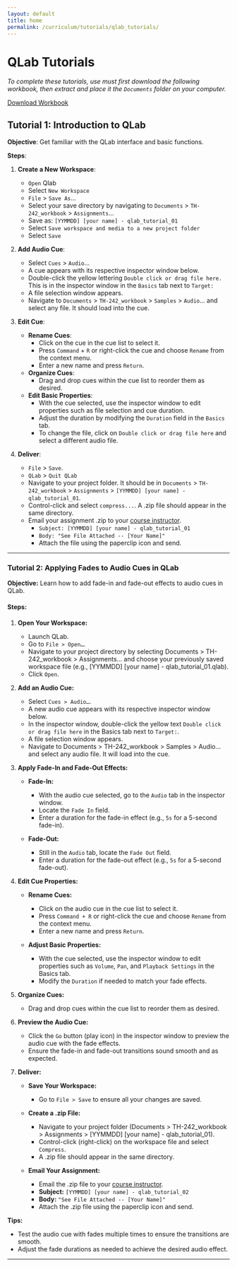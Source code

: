 ```yaml
---
layout: default
title: home
permalink: /curriculum/tutorials/qlab_tutorials/
---
```

# QLab Tutorials
*To complete these tutorials, use must first download the following workbook, then extract and place it the `Documents` folder on your computer.*

<a href="https://github.com/nmutdav/guidebook/blob/master/curriculum/workbooks/TH-242_workbook.zip" download="TH-242_workbook.zip" class="download-button">
    Download Workbook
</a>

## Tutorial 1: Introduction to QLab

**Objective**: Get familiar with the QLab interface and basic functions.

**Steps**:

1. **Create a New Workspace**:
   - `Open` Qlab
   - Select `New Workspace`
   - `File` > `Save As`...
   - Select your save directory by navigating to `Documents` > `TH-242_workbook` > `Assignments`...
   - Save as: `[YYMMDD] [your name] - qlab_tutorial_01`
   - Select `Save workspace and media to a new project folder`
   - Select `Save`

2. **Add Audio Cue**:
   - Select `Cues` > `Audio`...
   - A cue appears with its respective inspector window below.
   - Double-click the yellow lettering `Double click or drag file here.` This is in the inspector window in the `Basics` tab next to `Target:`
   - A file selection window appears.
   - Navigate to `Documents` > `TH-242_workbook` > `Samples` > `Audio`... and select any file. It should load into the cue.

3. **Edit Cue**:
   - **Rename Cues**: 
     - Click on the cue in the cue list to select it.
     - Press `Command` + `R` or right-click the cue and choose `Rename` from the context menu.
     - Enter a new name and press `Return`.
   - **Organize Cues**:
     - Drag and drop cues within the cue list to reorder them as desired.
   - **Edit Basic Properties**:
     - With the cue selected, use the inspector window to edit properties such as file selection and cue duration.
     - Adjust the duration by modifying the `Duration` field in the `Basics` tab.
     - To change the file, click on `Double click or drag file here` and select a different audio file.

4. **Deliver**:
   - `File` > `Save`.
   - `QLab` > `Quit QLab`
   - Navigate to your project folder. It should be in `Documents` > `TH-242_workbook` > `Assignments` > `[YYMMDD] [your name] - qlab_tutorial_01`.
   - Control-click and select `compress...`. A .zip file should appear in the same directory.
   - Email your assignment .zip to your [course instructor](mailto:dmrakovc@nmu.edu).
     - `Subject: [YYMMDD] [your name] - qlab_tutorial_01`
     - `Body: "See File Attached -- [Your Name]"`
     - Attach the file using the paperclip icon and send.

---
### Tutorial 2: Applying Fades to Audio Cues in QLab

**Objective:** Learn how to add fade-in and fade-out effects to audio cues in QLab.

#### **Steps:**

1. **Open Your Workspace:**
   - Launch QLab.
   - Go to `File > Open…`.
   - Navigate to your project directory by selecting Documents > TH-242_workbook > Assignments… and choose your previously saved workspace file (e.g., [YYMMDD] [your name] - qlab_tutorial_01.qlab).
   - Click `Open`.

2. **Add an Audio Cue:**
   - Select `Cues > Audio…`.
   - A new audio cue appears with its respective inspector window below.
   - In the inspector window, double-click the yellow text `Double click or drag file here` in the Basics tab next to `Target:`.
   - A file selection window appears.
   - Navigate to Documents > TH-242_workbook > Samples > Audio… and select any audio file. It will load into the cue.

3. **Apply Fade-In and Fade-Out Effects:**
   - **Fade-In:**
     - With the audio cue selected, go to the `Audio` tab in the inspector window.
     - Locate the `Fade In` field.
     - Enter a duration for the fade-in effect (e.g., `5s` for a 5-second fade-in).

   - **Fade-Out:**
     - Still in the `Audio` tab, locate the `Fade Out` field.
     - Enter a duration for the fade-out effect (e.g., `5s` for a 5-second fade-out).

4. **Edit Cue Properties:**
   - **Rename Cues:**
     - Click on the audio cue in the cue list to select it.
     - Press `Command + R` or right-click the cue and choose `Rename` from the context menu.
     - Enter a new name and press `Return`.

   - **Adjust Basic Properties:**
     - With the cue selected, use the inspector window to edit properties such as `Volume`, `Pan`, and `Playback Settings` in the Basics tab.
     - Modify the `Duration` if needed to match your fade effects.

5. **Organize Cues:**
   - Drag and drop cues within the cue list to reorder them as desired.

6. **Preview the Audio Cue:**
   - Click the `Go` button (play icon) in the inspector window to preview the audio cue with the fade effects.
   - Ensure the fade-in and fade-out transitions sound smooth and as expected.

7. **Deliver:**
   - **Save Your Workspace:**
     - Go to `File > Save` to ensure all your changes are saved.

   - **Create a .zip File:**
     - Navigate to your project folder (Documents > TH-242_workbook > Assignments > [YYMMDD] [your name] - qlab_tutorial_01).
     - Control-click (right-click) on the workspace file and select `Compress`.
     - A .zip file should appear in the same directory.

   - **Email Your Assignment:**
     - Email the .zip file to your [course instructor](mailto:dmrakovc@nmu.edu).
     - **Subject:** `[YYMMDD] [your name] - qlab_tutorial_02`
     - **Body:** `"See File Attached -- [Your Name]"`
     - Attach the .zip file using the paperclip icon and send.

**Tips:**
- Test the audio cue with fades multiple times to ensure the transitions are smooth.
- Adjust the fade durations as needed to achieve the desired audio effect.

---
